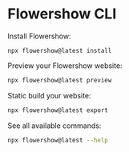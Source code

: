 # Flowershow CLI

Install Flowershow:

```
npx flowershow@latest install
```

Preview your Flowershow website:

```bash
npx flowershow@latest preview
```

Static build your website:

```bash
npx flowershow@latest export
```

See all available commands:

```bash
npx flowershow@latest --help
```
